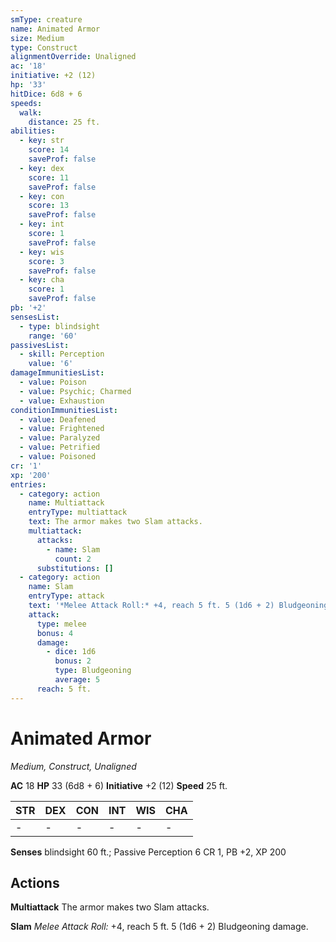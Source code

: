 ```yaml
---
smType: creature
name: Animated Armor
size: Medium
type: Construct
alignmentOverride: Unaligned
ac: '18'
initiative: +2 (12)
hp: '33'
hitDice: 6d8 + 6
speeds:
  walk:
    distance: 25 ft.
abilities:
  - key: str
    score: 14
    saveProf: false
  - key: dex
    score: 11
    saveProf: false
  - key: con
    score: 13
    saveProf: false
  - key: int
    score: 1
    saveProf: false
  - key: wis
    score: 3
    saveProf: false
  - key: cha
    score: 1
    saveProf: false
pb: '+2'
sensesList:
  - type: blindsight
    range: '60'
passivesList:
  - skill: Perception
    value: '6'
damageImmunitiesList:
  - value: Poison
  - value: Psychic; Charmed
  - value: Exhaustion
conditionImmunitiesList:
  - value: Deafened
  - value: Frightened
  - value: Paralyzed
  - value: Petrified
  - value: Poisoned
cr: '1'
xp: '200'
entries:
  - category: action
    name: Multiattack
    entryType: multiattack
    text: The armor makes two Slam attacks.
    multiattack:
      attacks:
        - name: Slam
          count: 2
      substitutions: []
  - category: action
    name: Slam
    entryType: attack
    text: '*Melee Attack Roll:* +4, reach 5 ft. 5 (1d6 + 2) Bludgeoning damage.'
    attack:
      type: melee
      bonus: 4
      damage:
        - dice: 1d6
          bonus: 2
          type: Bludgeoning
          average: 5
      reach: 5 ft.
---
```


# Animated Armor
*Medium, Construct, Unaligned*

**AC** 18
**HP** 33 (6d8 + 6)
**Initiative** +2 (12)
**Speed** 25 ft.

| STR | DEX | CON | INT | WIS | CHA |
| --- | --- | --- | --- | --- | --- |
| - | - | - | - | - | - |

**Senses** blindsight 60 ft.; Passive Perception 6
CR 1, PB +2, XP 200

## Actions

**Multiattack**
The armor makes two Slam attacks.

**Slam**
*Melee Attack Roll:* +4, reach 5 ft. 5 (1d6 + 2) Bludgeoning damage.
